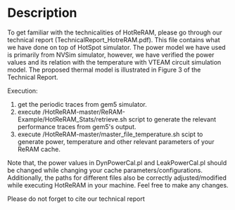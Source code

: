 # Description

To get familiar with the technicalities of HotReRAM, please go through our technical report (TechnicalReport_HotreRAM.pdf). This file contains what we have done on top of HotSpot simulator. The power model we have used is primarily from NVSim simulator, however, we have verified the power values and its relation with the temperature with VTEAM circuit simulation model. The proposed thermal model is illustrated in Figure 3 of the Technical Report. 

Execution:
1. get the periodic traces from gem5 simulator.
2. execute /HotReRAM-master/ReRAM-Example/HotReRAM_Stats/retrieve.sh script to generate the relevant performance traces from gem5's output.
3. execute /HotReRAM-master/master_file_temperature.sh scipt to generate power, temperature and other relevant parameters of your ReRAM cache.

Note that, the power values in DynPowerCal.pl and LeakPowerCal.pl should be changed while changing your cache parameters/configurations. Additionally, the paths for different files also be correctly adjusted/modified while executing HotReRAM in your machine. Feel free to make any changes. 

Please do not forget to cite our technical report 
